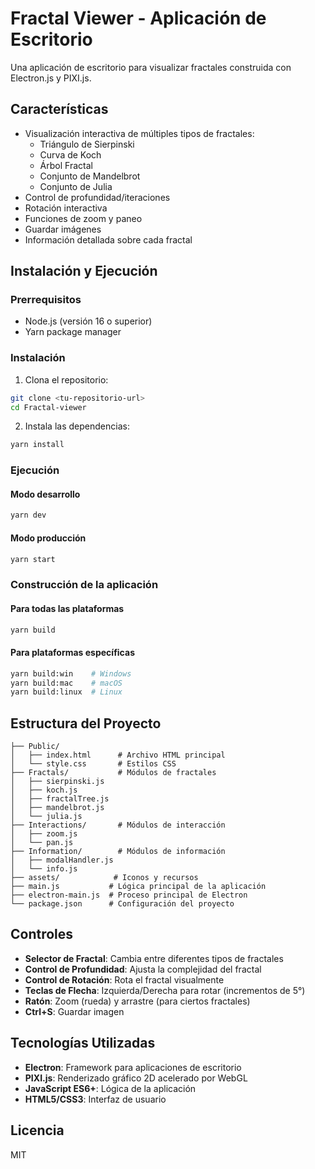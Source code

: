 # Fractal Viewer - Aplicación de Escritorio

Una aplicación de escritorio para visualizar fractales construida con Electron.js y PIXI.js.

## Características

- Visualización interactiva de múltiples tipos de fractales:
  - Triángulo de Sierpinski
  - Curva de Koch
  - Árbol Fractal
  - Conjunto de Mandelbrot
  - Conjunto de Julia
- Control de profundidad/iteraciones
- Rotación interactiva
- Funciones de zoom y paneo
- Guardar imágenes
- Información detallada sobre cada fractal

## Instalación y Ejecución

### Prerrequisitos
- Node.js (versión 16 o superior)
- Yarn package manager

### Instalación

1. Clona el repositorio:
```bash
git clone <tu-repositorio-url>
cd Fractal-viewer
```

2. Instala las dependencias:
```bash
yarn install
```

### Ejecución

#### Modo desarrollo
```bash
yarn dev
```

#### Modo producción
```bash
yarn start
```

### Construcción de la aplicación

#### Para todas las plataformas
```bash
yarn build
```

#### Para plataformas específicas
```bash
yarn build:win    # Windows
yarn build:mac    # macOS
yarn build:linux  # Linux
```

## Estructura del Proyecto

```
├── Public/
│   ├── index.html      # Archivo HTML principal
│   └── style.css       # Estilos CSS
├── Fractals/           # Módulos de fractales
│   ├── sierpinski.js
│   ├── koch.js
│   ├── fractalTree.js
│   ├── mandelbrot.js
│   └── julia.js
├── Interactions/       # Módulos de interacción
│   ├── zoom.js
│   └── pan.js
├── Information/        # Módulos de información
│   ├── modalHandler.js
│   └── info.js
├── assets/            # Iconos y recursos
├── main.js           # Lógica principal de la aplicación
├── electron-main.js  # Proceso principal de Electron
└── package.json      # Configuración del proyecto
```

## Controles

- **Selector de Fractal**: Cambia entre diferentes tipos de fractales
- **Control de Profundidad**: Ajusta la complejidad del fractal
- **Control de Rotación**: Rota el fractal visualmente
- **Teclas de Flecha**: Izquierda/Derecha para rotar (incrementos de 5°)
- **Ratón**: Zoom (rueda) y arrastre (para ciertos fractales)
- **Ctrl+S**: Guardar imagen

## Tecnologías Utilizadas

- **Electron**: Framework para aplicaciones de escritorio
- **PIXI.js**: Renderizado gráfico 2D acelerado por WebGL
- **JavaScript ES6+**: Lógica de la aplicación
- **HTML5/CSS3**: Interfaz de usuario

## Licencia

MIT